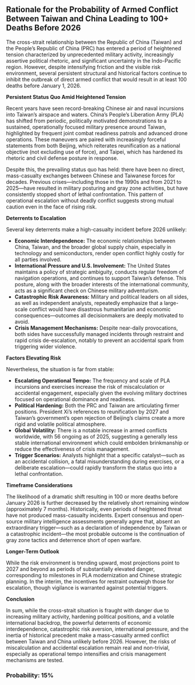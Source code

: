 ## Rationale for the Probability of Armed Conflict Between Taiwan and China Leading to 100+ Deaths Before 2026

The cross-strait relationship between the Republic of China (Taiwan) and the People’s Republic of China (PRC) has entered a period of heightened tension characterized by unprecedented military activity, increasingly assertive political rhetoric, and significant uncertainty in the Indo-Pacific region. However, despite intensifying friction and the visible risk environment, several persistent structural and historical factors continue to inhibit the outbreak of direct armed conflict that would result in at least 100 deaths before January 1, 2026.

**Persistent Status Quo Amid Heightened Tension**

Recent years have seen record-breaking Chinese air and naval incursions into Taiwan’s airspace and waters. China’s People’s Liberation Army (PLA) has shifted from periodic, politically motivated demonstrations to a sustained, operationally focused military presence around Taiwan, highlighted by frequent joint combat readiness patrols and advanced drone operations. These maneuvers are paired with increasingly forceful statements from both Beijing, which reiterates reunification as a national objective (not excluding use of force), and Taipei, which has hardened its rhetoric and civil defense posture in response.

Despite this, the prevailing status quo has held: there have been no direct, mass-casualty exchanges between Chinese and Taiwanese forces for decades. Previous crises—including those in the 1990s and from 2021 to 2025—have resulted in military posturing and gray zone activities, but have consistently stopped short of lethal confrontation. This pattern of operational escalation without deadly conflict suggests strong mutual caution even in the face of rising risk.

**Deterrents to Escalation**

Several key deterrents make a high-casualty incident before 2026 unlikely:

- **Economic Interdependence:** The economic relationships between China, Taiwan, and the broader global supply chain, especially in technology and semiconductors, render open conflict highly costly for all parties involved.
- **International Pressure and U.S. Involvement:** The United States maintains a policy of strategic ambiguity, conducts regular freedom of navigation operations, and continues to support Taiwan’s defense. This posture, along with the broader interests of the international community, acts as a significant check on Chinese military adventurism.
- **Catastrophic Risk Awareness:** Military and political leaders on all sides, as well as independent analysts, repeatedly emphasize that a large-scale conflict would have disastrous humanitarian and economic consequences—outcomes all decisionmakers are deeply motivated to avoid.
- **Crisis Management Mechanisms:** Despite near-daily provocations, both sides have successfully managed incidents through restraint and rapid crisis de-escalation, notably to prevent an accidental spark from triggering wider violence.

**Factors Elevating Risk**

Nevertheless, the situation is far from stable:

- **Escalating Operational Tempo:** The frequency and scale of PLA incursions and exercises increase the risk of miscalculation or accidental engagement, especially given the evolving military doctrines focused on operational dominance and readiness.
- **Political Hardening:** Both the PRC and Taiwan are articulating firmer positions. President Xi’s references to reunification by 2027 and Taiwan’s government’s open rejection of Beijing’s claims create a more rigid and volatile political atmosphere.
- **Global Volatility:** There is a notable increase in armed conflicts worldwide, with 56 ongoing as of 2025, suggesting a generally less stable international environment which could embolden brinkmanship or reduce the effectiveness of crisis management.
- **Trigger Scenarios:** Analysts highlight that a specific catalyst—such as an accidental collision, a fatal misunderstanding during exercises, or a deliberate escalation—could rapidly transform the status quo into a lethal confrontation.

**Timeframe Considerations**

The likelihood of a dramatic shift resulting in 100 or more deaths before January 2026 is further decreased by the relatively short remaining window (approximately 7 months). Historically, even periods of heightened threat have not produced mass-casualty incidents. Expert consensus and open-source military intelligence assessments generally agree that, absent an extraordinary trigger—such as a declaration of independence by Taiwan or a catastrophic incident—the most probable outcome is the continuation of gray zone tactics and deterrence short of open warfare.

**Longer-Term Outlook**

While the risk environment is trending upward, most projections point to 2027 and beyond as periods of substantially elevated danger, corresponding to milestones in PLA modernization and Chinese strategic planning. In the interim, the incentives for restraint outweigh those for escalation, though vigilance is warranted against potential triggers.

**Conclusion**

In sum, while the cross-strait situation is fraught with danger due to increasing military activity, hardening political positions, and a volatile international backdrop, the powerful deterrents of economic interdependence, catastrophic risk aversion, international pressure, and the inertia of historical precedent make a mass-casualty armed conflict between Taiwan and China unlikely before 2026. However, the risks of miscalculation and accidental escalation remain real and non-trivial, especially as operational tempo intensifies and crisis management mechanisms are tested.

### Probability: 15%